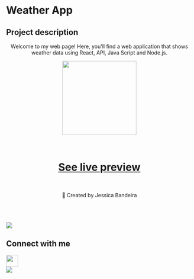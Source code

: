 # Weather App

## Project description
<p align="center">Welcome to my web page! Here, you'll find a web application that shows weather data using React, API, Java Script and Node.js.</p>    
<div align="center">
  <p align="center">
    <img src="https://media.giphy.com/media/QssGEmpkyEOhBCb7e1/giphy.gif" width="200"/>
  </p>
</div>
<br>
<h1 align="center">
    <a href="https://weather-app-react-nnly64lze-jessicasantosb.vercel.app/">See live preview</a>
</h1>
<br>
<p align="center">🚀 Created by Jessica Bandeira</p>
<br>
<br>
<br>
<img align="center" src="https://github.com/demartini/demartini/blob/master/code.gif" />
<br>

## Connect with me 
<img src="https://github.com/TheDudeThatCode/TheDudeThatCode/blob/master/Assets/Handshake.gif" height="32px">
<div>
  <a href="https://www.linkedin.com/in/jessica-santosb/"><img src="https://img.shields.io/badge/LinkedIn-0077B5?style=for-the-badge&logo=linkedin&logoColor=white"></a>
</div>
